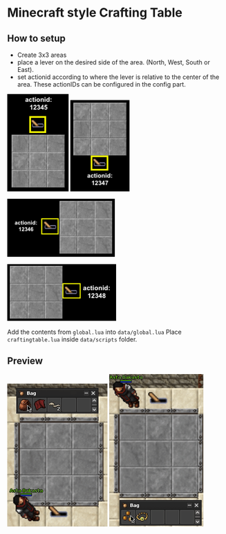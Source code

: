 # Minecraft style Crafting Table

## How to setup

* Create 3x3 areas
* place a lever on the desired side of the area. (North, West, South or East).
* set actionid according to where the lever is relative to the center of the area. These actionIDs can be configured in the config part.

![1](https://github.com/idontreallywolf/lua_scripts/blob/main/TFS_1_3/craftingtable/setup/1.png)
![1](https://github.com/idontreallywolf/lua_scripts/blob/main/TFS_1_3/craftingtable/setup/2.png)

![1](https://github.com/idontreallywolf/lua_scripts/blob/main/TFS_1_3/craftingtable/setup/3.png)

![1](https://github.com/idontreallywolf/lua_scripts/blob/main/TFS_1_3/craftingtable/setup/4.png)

Add the contents from `global.lua` into `data/global.lua`
Place `craftingtable.lua` inside `data/scripts` folder.

## Preview

![p1](https://github.com/idontreallywolf/lua_scripts/blob/main/TFS_1_3/craftingtable/setup/prev_1.gif)
![p2](https://github.com/idontreallywolf/lua_scripts/blob/main/TFS_1_3/craftingtable/setup/prev_2.gif)